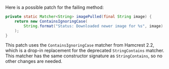 Here is a possible patch for the failing method:
```java
private static Matcher<String> imagePulled(final String image) {
    return new ContainsIgnoringCase(
        String.format("Status: Downloaded newer image for %s", image)
    );
}
```
This patch uses the `ContainsIgnoringCase` matcher from Hamcrest 2.2, which is a drop-in replacement for the deprecated `StringContains` matcher. This matcher has the same constructor signature as `StringContains`, so no other changes are needed.